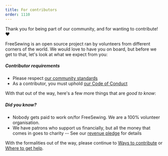 ```yaml
---
title: For contributors
order: 1110
---
```


Thank you for being part of our community, and for wanting to contribute! ❤️  

FreeSewing is an open source project ran by volunteers from different corners of the world.
We would love to have you on board, but before we get to that, let's look at what we expect from you:

<Note>

##### Contributor requirements

 - Please respect [our community standards](https://freesewing.org/docs/various/community-standards/)
 - As a contributor, you must uphold [our Code of Conduct](/contributors/code-of-conduct/)

</Note>

With that out of the way, here's a few more things that are *good to know*:

<Tip>

##### Did you know?

 - Nobody gets paid to work on/for FreeSewing. We are a 100% volunteer organisation.
 - We have patrons who support us financially, but all the money that comes in goes to charity -- 
   See our [revenue pledge](https://freesewing.org/docs/various/pledge/) for details

</Tip>


With the formalities out of the way, please continue 
to [Ways to contribute](/contributors/ways-to-contribute)
or [Where to get help](/contributors/help/).

